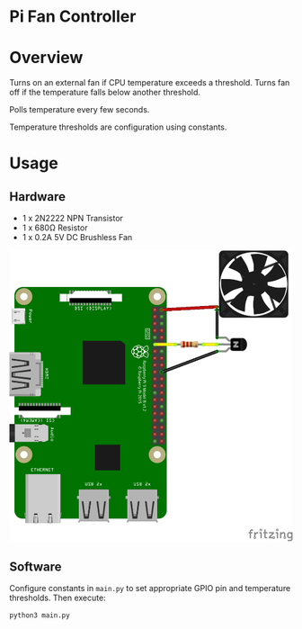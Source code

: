 Pi Fan Controller
==============

# Overview

Turns on an external fan if CPU temperature exceeds a threshold. Turns fan off if the temperature falls below another threshold.

Polls temperature every few seconds.

Temperature thresholds are configuration using constants.

# Usage

## Hardware

* 1 x 2N2222 NPN Transistor
* 1 x 680Ω Resistor
* 1 x 0.2A 5V DC Brushless Fan

![circuit/pi-fan-controller.png](circuit/pi-fan-controller.png "pi-fan-controller Circuit Diagram")


## Software

Configure constants in `main.py` to set appropriate GPIO pin and temperature thresholds. Then execute:

```
python3 main.py
```
